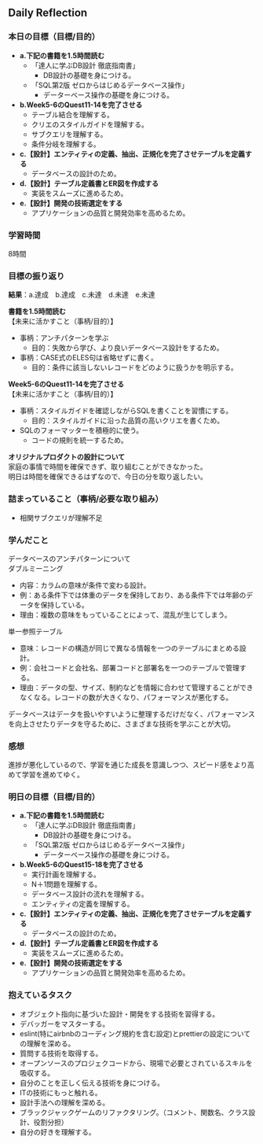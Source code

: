 ## Daily Reflection

### 本日の目標（目標/目的）
- **a.下記の書籍を1.5時間読む**
  - 「達人に学ぶDB設計 徹底指南書」   
    - DB設計の基礎を身につける。
  - 「SQL第2版 ゼロからはじめるデータベース操作」   
    - データーベース操作の基礎を身につける。
- **b.Week5-6のQuest11-14を完了させる**
  - テーブル結合を理解する。
  - クリエのスタイルガイドを理解する。
  - サブクエリを理解する。
  - 条件分岐を理解する。 
- **c.【設計】エンティティの定義、抽出、正規化を完了させテーブルを定義する**
  - データベースの設計のため。
- **d.【設計】テーブル定義書とER図を作成する**
  - 実装をスムーズに進めるため。
- **e.【設計】開発の技術選定をする**
  - アプリケーションの品質と開発効率を高めるため。

### 学習時間
8時間
### 目標の振り返り  
**結果**：a.達成　b.達成　c.未達　d.未達　e.未達

**書籍を1.5時間読む**  
【未来に活かすこと（事柄/目的）】
- 事柄：アンチパターンを学ぶ
  - 目的：失敗から学び、より良いデータベース設計をするため。
- 事柄：CASE式のELES句は省略せずに書く。
  - 目的：条件に該当しないレコードをどのように扱うかを明示する。

**Week5-6のQuest11-14を完了させる**  
【未来に活かすこと（事柄/目的）】
- 事柄：スタイルガイドを確認しながらSQLを書くことを習慣にする。
  - 目的：スタイルガイドに沿った品質の高いクリエを書くため。
- SQLのフォーマッターを積極的に使う。
  - コードの規則を統一するため。

**オリジナルプロダクトの設計について**  
家庭の事情で時間を確保できず、取り組むことができなかった。  
明日は時間を確保できるはずなので、今日の分を取り返したい。

### 詰まっていること（事柄/必要な取り組み）
- 相関サブクエリが理解不足

### 学んだこと
データベースのアンチパターンについて  
ダブルミーニング
  - 内容：カラムの意味が条件で変わる設計。
  - 例：ある条件下では体重のデータを保持しており、ある条件下では年齢のデータを保持している。
  - 理由：複数の意味をもっていることによって、混乱が生じてしまう。

単一参照テーブル
  - 意味：レコードの構造が同じで異なる情報を一つのテーブルにまとめる設計。
  - 例：会社コードと会社名、部署コードと部署名を一つのテーブルで管理する。
  - 理由：データの型、サイズ、制約などを情報に合わせて管理することができなくなる。レコードの数が大きくなり、パフォーマンスが悪化する。

データベースはデータを扱いやすいように整理するだけだなく、パフォーマンスを向上させたりデータを守るために、さまざまな技術を学ぶことが大切。
  
### 感想
進捗が悪化しているので、学習を通じた成長を意識しつつ、スピード感をより高めて学習を進めてゆく。

### 明日の目標（目標/目的）
- **a.下記の書籍を1.5時間読む**
  - 「達人に学ぶDB設計 徹底指南書」   
    - DB設計の基礎を身につける。
  - 「SQL第2版 ゼロからはじめるデータベース操作」   
    - データーベース操作の基礎を身につける。
- **b.Week5-6のQuest15-18を完了させる**
  - 実行計画を理解する。
  - N＋1問題を理解する。
  - データベース設計の流れを理解する。
  - エンティティの定義を理解する。 
- **c.【設計】エンティティの定義、抽出、正規化を完了させテーブルを定義する**
  - データベースの設計のため。
- **d.【設計】テーブル定義書とER図を作成する**
  - 実装をスムーズに進めるため。
- **e.【設計】開発の技術選定をする**
  - アプリケーションの品質と開発効率を高めるため。

### 抱えているタスク
- オブジェクト指向に基づいた設計・開発をする技術を習得する。  
- デバッガーをマスターする。    
- eslint(特にairbnbのコーディング規約を含む設定)とprettierの設定についての理解を深める。      
- 質問する技術を取得する。  
- オープンソースのプロジェクコードから、現場で必要とされているスキルを吸収する。  
- 自分のことを正しく伝える技術を身につける。  
- ITの技術にもっと触れる。  
- 設計手法への理解を深める。  
- ブラックジャックゲームのリファクタリング。（コメント、関数名、クラス設計、役割分担）
- 自分の好きを理解する。